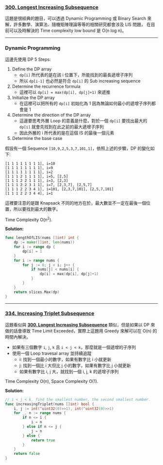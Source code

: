 ### [300. Longest Increasing Subsequence]

這題是很經典的題目，可以透過 Dynamic Programming 或 Binary Search 來解，許多數學、演算法、隨機矩陣理論等等的相關研究都會涉及 LIS 問題，
在目前可以及時解決的 Time complexity low bound 是 O(n log n)。

---

### Dynamic Programming

這邊先使用 DP 5 Steps:
1.  Define the DP array
    -   `dp[i]` 所代表的是在該 i 位置下，所能找到的最長遞增子序列
    -   所以 `dp[i-1]` 也必然是符合 `dp[i]` 的 Sub increasing sequence
2.  Determine the recurrence formula
    -   這裡可以 `dp[i] = max(dp[i], dp[j]+1)` 來遞推
3.  Initialize the DP array
    -   在這裡可以把所有的 `dp[i]` 初始化為 1 因為無論如何最小的遞增子序列都會是 1
4.  Determine the direction of the DP array
    -   這邊要思考外層 Loop 的意義是什麼，對於一個 `dp[i]` 要找出最大的 `dp[i]` 就會先找到在此之前的最大遞增子序列
    -   因此外層的 i 所代表的是在這個 IS 的最後一個元素
5.  Determine the base case

假設有一個 Sequence `[10,9,2,5,3,7,101,1]`，依照上述的步驟，DP 的變化如下:
```
[1 1 1 1 1 1 1 1], i=10
[1 1 1 1 1 1 1 1], i=9
[1 1 1 1 1 1 1 1], i=2
[1 1 1 2 1 1 1 1], i=5, [2,5]
[1 1 1 2 2 1 1 1], i=3, [2,3]
[1 1 1 2 2 3 1 1], i=7, [2,3,7], [2,5,7]
[1 1 1 2 2 3 4 1], i=101, [2,3,7,101], [2,5,7,101] 
[1 1 1 2 2 3 4 4], i=1
```
這裡要注意的是跟 Knapsack 不同的地方在於，最大數並不一定在最後一個位置，所以要找到最大的數字。

Time Complexity O(n<sup>2</sup>).

**Solution:**
```go
func lengthOfLIS(nums []int) int {
    dp := make([]int, len(nums))
    for i := range dp {
        dp[i] = 1
    }
    for i := range nums {
        for j := 0; j < i; j++ {
            if nums[j] < nums[i] {
                dp[i] = max(dp[i], dp[j]+1)
            }
        }
    }
    return slices.Max(dp)
}
```

[300. Longest Increasing Subsequence]: https://leetcode.com/problems/longest-increasing-subsequence

---

### [334. Increasing Triplet Subsequence]

這題看似與 **[300. Longest Increasing Subsequence]** 類似，但是如果以 DP 來做的話會導致 Time Limit Exceeded，實際上這題用 Greedy 來解可以在 O(n) 的時間內解決。

-   如果有三個數字 `i`, `j`, `k` 且 `i < j < k`，那麼就是一個遞增的子序列
-   使用一個 Loop travesal array 並持續追蹤
    -   i: 找到一個最小的數字，如果有數字比 i 小就更新
    -   j: 找到一個比 i 大但比 j 小的數字，如果有數字比 j 小就更新
    -   如果有數字比 i, j 大，就找到一個 i, j, k 的遞增子序列

Time Complexity O(n), Space Complexity O(1).

**Solution:**
```go
// i < j < k, find the smallest number, the second smallest number.
func increasingTriplet(nums []int) bool {
    i, j := int(^uint32(0)>>1), int(^uint32(0)>>1)
    for _, n := range nums {
        if n <= i {
            i = n
        } else if n <= j {
            j = n
        } else {
            return true
        }
    } 
    return false
}
```

[334. Increasing Triplet Subsequence]: https://leetcode.com/problems/increasing-triplet-subsequence